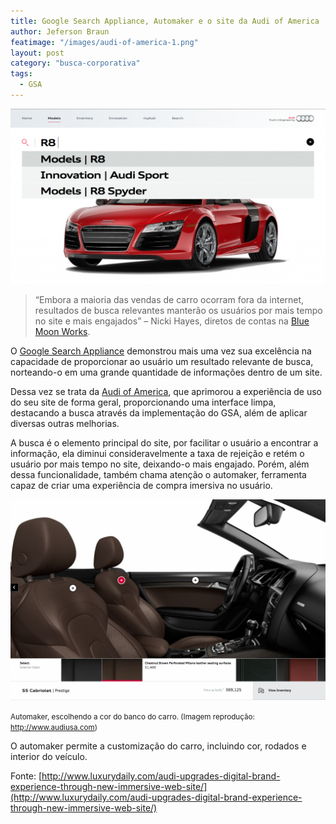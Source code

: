 ```yaml
---
title: Google Search Appliance, Automaker e o site da Audi of America
author: Jeferson Braun
featimage: "/images/audi-of-america-1.png"
layout: post
category: "busca-corporativa"
tags: 
  - GSA
---
```


![Print screen da busca da Audi](/images/audi-of-america-2.png)

>“Embora a maioria das vendas de carro ocorram fora da internet, resultados de busca relevantes manterão os usuários por mais tempo no site e mais engajados” – Nicki Hayes, diretos de contas na [Blue Moon Works](http://www.bluemoonworks.com/).

O [Google Search Appliance](http://www.e-storageonline.com.br/site/produtos/google-search-appliance/) demonstrou mais uma vez sua excelência na capacidade de proporcionar ao usuário um resultado relevante de busca, norteando-o em uma grande quantidade de informações dentro de um site.

Dessa vez se trata da [Audi of America](http://audiusa.com/), que aprimorou a experiência de uso do seu site de forma geral, proporcionando uma interface limpa, destacando a busca através da implementação do GSA, além de aplicar diversas outras melhorias.

A busca é o elemento principal do site, por facilitar o usuário a encontrar a informação, ela diminui consideravelmente a taxa de rejeição e retém o usuário por mais tempo no site, deixando-o mais engajado. Porém, além dessa funcionalidade, também chama atenção o automaker, ferramenta capaz de criar uma experiência de compra imersiva no usuário.

![Print screen do Automaker da Audi](/images/audi-of-america-3.png)

<small>Automaker, escolhendo a cor do banco do carro. (Imagem reprodução: http://www.audiusa.com)</small>

O automaker permite a customização do carro, incluindo cor, rodados e interior do veículo.

Fonte: [http://www.luxurydaily.com/audi-upgrades-digital-brand-experience-through-new-immersive-web-site/](http://www.luxurydaily.com/audi-upgrades-digital-brand-experience-through-new-immersive-web-site/)